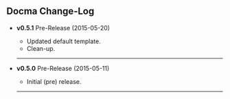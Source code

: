 ## Docma Change-Log

- **v0.5.1** Pre-Release (2015-05-20)
    + Updated default template.
    + Clean-up.

    ---

- **v0.5.0** Pre-Release (2015-05-11)
    + Initial (pre) release.

    ---
